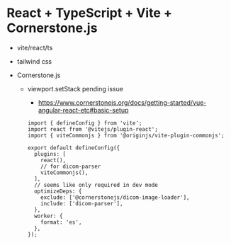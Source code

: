 # React + TypeScript + Vite + Cornerstone.js

- vite/react/ts
- tailwind css
- Cornerstone.js

  - viewport.setStack pending issue

    - https://www.cornerstonejs.org/docs/getting-started/vue-angular-react-etc#basic-setup

    ```
    import { defineConfig } from 'vite';
    import react from '@vitejs/plugin-react';
    import { viteCommonjs } from '@originjs/vite-plugin-commonjs';

    export default defineConfig({
      plugins: [
        react(),
        // for dicom-parser
        viteCommonjs(),
      ],
      // seems like only required in dev mode
      optimizeDeps: {
        exclude: ['@cornerstonejs/dicom-image-loader'],
        include: ['dicom-parser'],
      },
      worker: {
        format: 'es',
      },
    });
    ```
